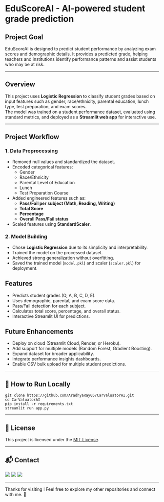 # EduScoreAI - AI-powered student grade prediction

## Project Goal
EduScoreAI is designed to predict student performance by analyzing exam scores and demographic details. It provides a predicted grade, helping teachers and institutions identify performance patterns and assist students who may be at risk.

---

## Overview
This project uses **Logistic Regression** to classify student grades based on input features such as gender, race/ethnicity, parental education, lunch type, test preparation, and exam scores.  
The model was trained on a student performance dataset, evaluated using standard metrics, and deployed as a **Streamlit web app** for interactive use.

---

## Project Workflow

### 1. Data Preprocessing
- Removed null values and standardized the dataset.
- Encoded categorical features:
  - Gender  
  - Race/Ethnicity  
  - Parental Level of Education  
  - Lunch  
  - Test Preparation Course  
- Added engineered features such as:
  - **Pass/Fail per subject (Math, Reading, Writing)**  
  - **Total Score**  
  - **Percentage**  
  - **Overall Pass/Fail status**  
- Scaled features using **StandardScaler**.

### 2. Model Building
- Chose **Logistic Regression** due to its simplicity and interpretability.  
- Trained the model on the processed dataset.  
- Achieved strong generalization without overfitting.  
- Saved the trained model (`model.pkl`) and scaler (`scaler.pkl`) for deployment.



## Features
- Predicts student grades (O, A, B, C, D, E).
- Uses demographic, parental, and exam score data.
- Pass/Fail detection for each subject.
- Calculates total score, percentage, and overall status.
- Interactive Streamlit UI for predictions.

## Future Enhancements
- Deploy on cloud (Streamlit Cloud, Render, or Heroku).
- Add support for multiple models (Random Forest, Gradient Boosting).
- Expand dataset for broader applicability.
- Integrate performance insights dashboards.
- Enable CSV bulk upload for multiple student predictions.

---

## 📌 How to Run Locally  

```
git clone https://github.com/AradhyaRay05/CarValuatorAI.git
cd CarValuatorAI
pip install -r requirements.txt
streamlit run app.py
```

---

## 📄 License

This project is licensed under the [MIT License](LICENSE).

---

## 📬 Contact

<p>
  <a href="mailto:aradhyaray99@gmail.com"><img src="https://img.shields.io/badge/Email-D14836?style=for-the-badge&logo=gmail&logoColor=white" /></a>
  <a href="www.linkedin.com/in/rayaradhya"><img src="https://img.shields.io/badge/LinkedIn-blue?style=for-the-badge&logo=linkedin&logoColor=white" /></a>
  <a href="https://github.com/AradhyaRay05"><img src="https://img.shields.io/badge/GitHub-181717?style=for-the-badge&logo=github&logoColor=white" /></a>
</p>

---

Thanks for visiting ! Feel free to explore my other repositories and connect with me. 🚀
